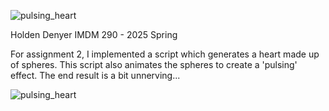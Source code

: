 ![pulsing_heart](https://github.com/user-attachments/assets/fd207e72-f4d9-4c8f-b041-62d5f848b0c6)

Holden Denyer
IMDM 290 - 2025 Spring

For assignment 2, I implemented a script which generates a heart made up of spheres. This script also animates the spheres to create a 'pulsing' effect. The end result is a bit unnerving...

![pulsing_heart](https://github.com/user-attachments/assets/eb2e2298-d74c-40ec-b72d-1cfb4f286b8d)
